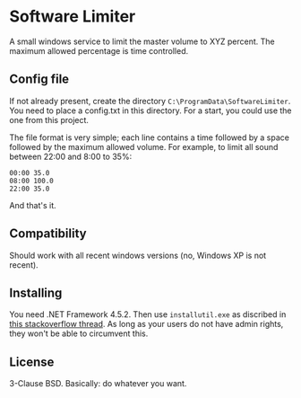 # Software Limiter
A small windows service to limit the master volume to XYZ percent. The maximum allowed percentage is time controlled.

## Config file
If not already present, create the directory `C:\ProgramData\SoftwareLimiter`. You need to place a config.txt in this directory. For a start, you could use the one
from this project.

The file format is very simple; each line contains a time followed by a space followed by the maximum allowed volume. For example, to limit all sound between 22:00 and 8:00 to 35%:

```
00:00 35.0
08:00 100.0
22:00 35.0
```

And that's it.

## Compatibility
Should work with all recent windows versions (no, Windows XP is not recent).

## Installing
You need .NET Framework 4.5.2. Then use `installutil.exe` as discribed in [this stackoverflow thread](http://stackoverflow.com/questions/8164859/install-a-windows-service-using-a-windows-command-prompt).
As long as your users do not have admin rights, they won't be able to circumvent this.

## License
3-Clause BSD. Basically: do whatever you want.
